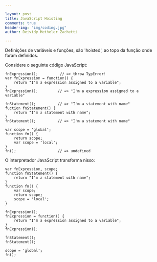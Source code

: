 ```yaml
---

layout: post
title: JavaScript Hoisting
comments: true
header-img: "img/coding.jpg"
author: Deividy Metheler Zachetti

---
```


Definições de variáveis e funções, são 'hoisted', ao topo da função onde foram definidos.

Considere o seguinte código JavaScript:

    fnExpression();          // => throw TypError!
    var fnExpression = function() {
        return "I'm a expression assigned to a variable";
    }
    fnExpression();         // => "I'm a expression assigned to a variable"

    fnStatement();          // => "I'm a statement with name"
    fuction fnStatement() {
        return "I'm a statement with name";
    }
    fnStatement();          // => "I'm a statement with name"

    var scope = 'global';
    function fn() {
        return scope;          
        var scope = 'local';
    }
    fn();                   // => undefined


O interpretador JavaScript transforma nisso:
    
    var fnExpression, scope;
    function fnStatement() {
        return "I'm a statement with name";
    }
    function fn() {
        var scope;
        return scope;
        scope = 'local';
    }

    fnExpression();
    fnExpression = function() {
        return "I'm a expression assigned to a variable";
    }
    fnExpression();

    fnStatement();
    fnStatement();

    scope = 'global';
    fn();
